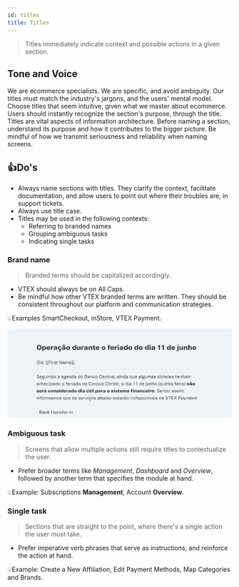 ```yaml
---
id: titles
title: Titles
---
```



> Titles immediately indicate context and possible actions in a given section.  

## Tone and Voice
We are ecommerce specialists. We are specific, and avoid ambiguity. Our titles must match the industry's jargons, and the users' mental model. Choose titles that seem intuitive, given what we master about ecommerce. Users should instantly recognize the section's purpose, through the title.    
Titles are vital aspects of information architecture. Before naming a section, understand its purpose and how it contributes to the bigger picture. Be mindful of how we transmit seriousness and reliability when naming screens.   

## 👍Do's  

- Always name sections with titles. They clarify the context, facilitate documentation, and allow users to point out where their troubles are, in support tickets.        
- Always use title case.    
- Titles may be used in the following contexts:    
    - Referring to branded names       
    - Grouping ambiguous tasks         
    - Indicating single tasks        

### Brand name

> Branded terms should be capitalized accordingly.   

- VTEX should always be on All Caps.   
- Be mindful how other VTEX branded terms are written. They should be consistent throughout our platform and communication strategies.     

💡Examples 
SmartCheckout, inStore, VTEX Payment.

![img](../../static/img/text-patterns/titles/Example.png)  


### **Ambiguous task**

> Screens that allow multiple actions still require titles to contextualize the user.  

- Prefer broader terms like *Management*, *Dashboard* and *Overview*, followed by another term that specifies the module at hand.  

💡Example: Subscriptions **Management**, Account **Overview**.  

### **Single task**

> Sections that are straight to the point, where there's a single action the user must take.  

- Prefer imperative verb phrases that serve as instructions, and reinforce the action at hand.  

💡Example: Create a New Affiliation, Edit Payment Methods, Map Categories and Brands.    

